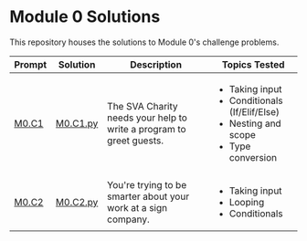# Module 0 Solutions

This repository houses the solutions to Module 0's challenge problems.

Prompt             | Solution                        | Description                                                         | Topics Tested
-------------------|---------------------------------|---------------------------------------------------------------------|-------------------------
[M0.C1](https://github.com/Static-Void-Academy/Module0-Challenges/M0.C1.md) | [M0.C1.py](/M0.C1.py) | The SVA Charity needs your help to write a program to greet guests. | <ul><li>Taking input</li><li>Conditionals (If/Elif/Else)</li><li>Nesting and scope</li><li>Type conversion</li></ul>
[M0.C2](https://github.com/Static-Void-Academy/Module0-Challenges/M0.C2.md) | [M0.C2.py](/M0.C2.py) | You're trying to be smarter about your work at a sign company.      | <ul><li>Taking input</li><li>Looping</li><li>Conditionals</li></ul>

